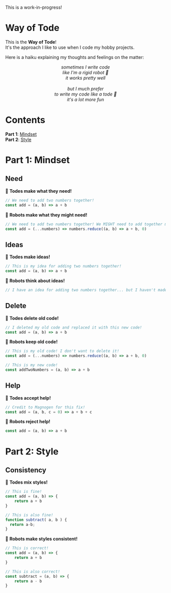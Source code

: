 This is a work-in-progress!

# Way of Tode

This is the **Way of Tode**!<br>
It's the approach I like to use when I code my hobby projects.<br>

Here is a haiku explaining my thoughts and feelings on the matter:
<p align="center">
	<i>sometimes I write code<br>
	like I'm a rigid robot 🤖<br>
	it works pretty well<br>
<br>
	but I much prefer<br>
	to write my code like a tode 🐸<br>
	it's a lot more fun<br></i>
</p>

# Contents 
**Part 1**: [Mindset](#part-1-mindset)<br>
**Part 2**: [Style](#part-2-style)<br>

# Part 1: Mindset
## Need
🐸 **Todes make what they need!**
```js
// We need to add two numbers together!
const add = (a, b) => a + b
```

🤖 <b>Robots make what they might need!</b><br>
```js
// We need to add two numbers together! We MIGHT need to add together more than two numbers!
const add = (...numbers) => numbers.reduce((a, b) => a + b, 0)
```
	
## Ideas
🐸 **Todes make ideas!**<br>
```js
// This is my idea for adding two numbers together!
const add = (a, b) => a + b
```

🤖 **Robots think about ideas!**<br>
```js
// I have an idea for adding two numbers together... but I haven't made it yet!
```

## Delete
🐸 **Todes delete old code!**<br>
```js
// I deleted my old code and replaced it with this new code!
const add = (a, b) => a + b
```

🤖 **Robots keep old code!**<br>
```js
// This is my old code! I don't want to delete it!
const add = (...numbers) => numbers.reduce((a, b) => a + b, 0)

// This is my new code!
const addTwoNumbers = (a, b) => a + b
```

## Help
🐸 **Todes accept help!**<br>
```js
// Credit to Magnogen for this fix!
const add = (a, b, c = 0) => a + b + c
```

🤖 **Robots reject help!**<br>
```js
const add = (a, b) => a + b
```

# Part 2: Style
## Consistency
🐸 **Todes mix styles!**<br>
```js
// This is fine!
const add = (a, b) => {
	return a + b
}

// This is also fine!
function subtract( a, b ) {
  return a-b;
}
```

🤖 **Robots make styles consistent!**<br>
```js
// This is correct!
const add = (a, b) => {
	return a + b
}

// This is also correct!
const subtract = (a, b) => {
	return a - b
}
```
